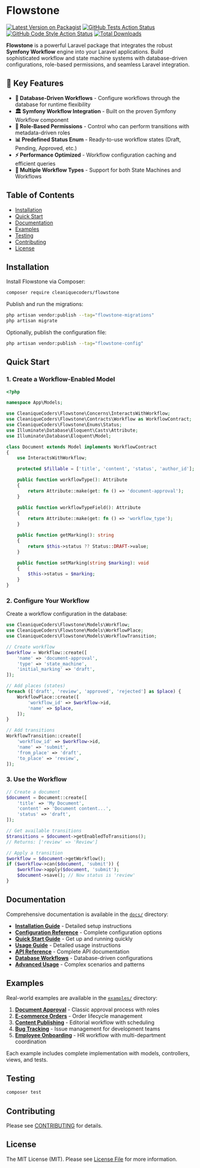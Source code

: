 # Flowstone

[![Latest Version on Packagist](https://img.shields.io/packagist/v/cleaniquecoders/flowstone.svg?style=flat-square)](https://packagist.org/packages/cleaniquecoders/flowstone)
[![GitHub Tests Action Status](https://img.shields.io/github/actions/workflow/status/cleaniquecoders/flowstone/run-tests.yml?branch=main&label=tests&style=flat-square)](https://github.com/cleaniquecoders/flowstone/actions?query=workflow%3Arun-tests+branch%3Amain)
[![GitHub Code Style Action Status](https://img.shields.io/github/actions/workflow/status/cleaniquecoders/flowstone/fix-php-code-style-issues.yml?branch=main&label=code%20style&style=flat-square)](https://github.com/cleaniquecoders/flowstone/actions?query=workflow%3A"Fix+PHP+code+style+issues"+branch%3Amain)
[![Total Downloads](https://img.shields.io/packagist/dt/cleaniquecoders/flowstone.svg?style=flat-square)](https://packagist.org/packages/cleaniquecoders/flowstone)

**Flowstone** is a powerful Laravel package that integrates the robust **Symfony Workflow** engine into your Laravel applications. Build sophisticated workflow and state machine systems with database-driven configurations, role-based permissions, and seamless Laravel integration.

## 🚀 Key Features

- **🔄 Database-Driven Workflows** - Configure workflows through the database for runtime flexibility
- **🏛️ Symfony Workflow Integration** - Built on the proven Symfony Workflow component
- **👥 Role-Based Permissions** - Control who can perform transitions with metadata-driven roles
- **📊 Predefined Status Enum** - Ready-to-use workflow states (Draft, Pending, Approved, etc.)
- **⚡ Performance Optimized** - Workflow configuration caching and efficient queries
- **🎯 Multiple Workflow Types** - Support for both State Machines and Workflows

## Table of Contents

- [Installation](#installation)
- [Quick Start](#quick-start)
- [Documentation](#documentation)
- [Examples](#examples)
- [Testing](#testing)
- [Contributing](#contributing)
- [License](#license)

## Installation

Install Flowstone via Composer:

```bash
composer require cleaniquecoders/flowstone
```

Publish and run the migrations:

```bash
php artisan vendor:publish --tag="flowstone-migrations"
php artisan migrate
```

Optionally, publish the configuration file:

```bash
php artisan vendor:publish --tag="flowstone-config"
```

## Quick Start

### 1. Create a Workflow-Enabled Model

```php
<?php

namespace App\Models;

use CleaniqueCoders\Flowstone\Concerns\InteractsWithWorkflow;
use CleaniqueCoders\Flowstone\Contracts\Workflow as WorkflowContract;
use CleaniqueCoders\Flowstone\Enums\Status;
use Illuminate\Database\Eloquent\Casts\Attribute;
use Illuminate\Database\Eloquent\Model;

class Document extends Model implements WorkflowContract
{
    use InteractsWithWorkflow;

    protected $fillable = ['title', 'content', 'status', 'author_id'];

    public function workflowType(): Attribute
    {
        return Attribute::make(get: fn () => 'document-approval');
    }

    public function workflowTypeField(): Attribute
    {
        return Attribute::make(get: fn () => 'workflow_type');
    }

    public function getMarking(): string
    {
        return $this->status ?? Status::DRAFT->value;
    }

    public function setMarking(string $marking): void
    {
        $this->status = $marking;
    }
}
```

### 2. Configure Your Workflow

Create a workflow configuration in the database:

```php
use CleaniqueCoders\Flowstone\Models\Workflow;
use CleaniqueCoders\Flowstone\Models\WorkflowPlace;
use CleaniqueCoders\Flowstone\Models\WorkflowTransition;

// Create workflow
$workflow = Workflow::create([
    'name' => 'document-approval',
    'type' => 'state_machine',
    'initial_marking' => 'draft',
]);

// Add places (states)
foreach (['draft', 'review', 'approved', 'rejected'] as $place) {
    WorkflowPlace::create([
        'workflow_id' => $workflow->id,
        'name' => $place,
    ]);
}

// Add transitions
WorkflowTransition::create([
    'workflow_id' => $workflow->id,
    'name' => 'submit',
    'from_place' => 'draft',
    'to_place' => 'review',
]);
```

### 3. Use the Workflow

```php
// Create a document
$document = Document::create([
    'title' => 'My Document',
    'content' => 'Document content...',
    'status' => 'draft',
]);

// Get available transitions
$transitions = $document->getEnabledToTransitions();
// Returns: ['review' => 'Review']

// Apply a transition
$workflow = $document->getWorkflow();
if ($workflow->can($document, 'submit')) {
    $workflow->apply($document, 'submit');
    $document->save(); // Now status is 'review'
}
```

## Documentation

Comprehensive documentation is available in the [`docs/`](docs/) directory:

- **[Installation Guide](docs/installation.md)** - Detailed setup instructions
- **[Configuration Reference](docs/configuration.md)** - Complete configuration options
- **[Quick Start Guide](docs/quick-start.md)** - Get up and running quickly
- **[Usage Guide](docs/usage-guide.md)** - Detailed usage instructions
- **[API Reference](docs/api-reference.md)** - Complete API documentation
- **[Database Workflows](docs/database-workflows.md)** - Database-driven configurations
- **[Advanced Usage](docs/advanced-usage.md)** - Complex scenarios and patterns

## Examples

Real-world examples are available in the [`examples/`](examples/) directory:

1. **[Document Approval](examples/document-approval/)** - Classic approval process with roles
2. **[E-commerce Orders](examples/ecommerce-order/)** - Order lifecycle management
3. **[Content Publishing](examples/content-publishing/)** - Editorial workflow with scheduling
4. **[Bug Tracking](examples/bug-tracking/)** - Issue management for development teams
5. **[Employee Onboarding](examples/employee-onboarding/)** - HR workflow with multi-department coordination

Each example includes complete implementation with models, controllers, views, and tests.

## Testing

```bash
composer test
```

## Contributing

Please see [CONTRIBUTING](CONTRIBUTING.md) for details.

## License

The MIT License (MIT). Please see [License File](LICENSE.md) for more information.
